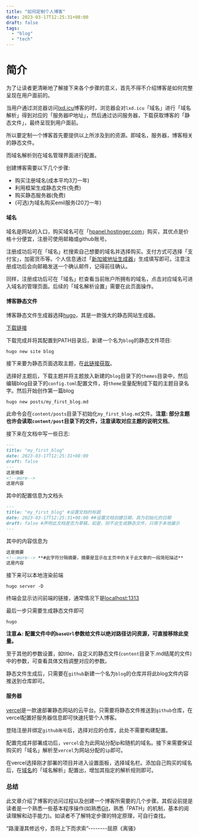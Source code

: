 ```yaml
---
title: "如何定制个人博客"
date: 2023-03-17T12:25:31+08:00
draft: false
tags:
  - "blog"
  - "tech"
---
```


<!--more-->



# 简介

为了让读者更清晰地了解接下来各个步骤的意义，首先不得不介绍博客是如何完整呈现在用户面前的。

当用户通过浏览器访问[lxd.icu](lxd.icu)博客的时，浏览器会对`lxd.icu`「域名」进行「域名解析」得到对应的「服务器IP地址」，然后通过访问服务器，下载获取博客的「静态文件」，最终呈现到用户面前。

所以要定制一个博客首先要提供以上所涉及到的资源。即域名，服务器，博客相关的静态文件。

而域名解析则在域名管理界面进行配置。



创建博客需要以下几个步骤:

- 购买注册域名(成本平均3刀一年)
- 利用框架生成静态文件(免费)
- 购买静态服务器(免费)
- (可选)为域名购买emil服务(20刀一年)



#### 域名

域名是网站的入口，购买域名可在「[hpanel.hostinger.com](https://hpanel.hostinger.com/)」购买，其优点是价格十分便宜，注册可使用邮箱或github账号。

注册成功后可在「域名」栏搜索自己想要的域名并选择购买。支付方式可选择「支付宝」，加密货币等。个人信息通过「[新加坡地址生成器](https://www.meiguodizhi.com/sg-address)」生成填写即可。注意注册成功后会向邮箱发送一个确认邮件，记得前往确认。

同样，注册成功后可在「域名」栏查看当前账户所拥有的域名，点击对应域名可进入域名的管理页面。后续的「域名解析设置」需要在此页面操作。



#### 博客静态文件

博客静态文件生成器选择[hugo](https://gohugo.io/)，其是一款强大的静态网站生成器。

[下载链接](https://gohugo.io/installation/)

下载完成并将其配置到PATH目录后，新建一个名为`blog`的静态文件项目:

```shell
hugo new site blog
```

接下来要为静态页面选取主题，在[此链接获取](https://themes.gohugo.io/)。

选择好主题后，下载主题并将主题放入新建的`blog`目录下的`themes`目录中，然后编辑blog目录下的`config.toml`配置文件，将`theme`变量配制成下载的主题目录名字。然后开始创作第一篇blog

```shell
hugo new posts/my_first_blog.md
```

此命令会在`content/posts`目录下初始化`my_first_blog.md`文件。**注意: 部分主题也许会读取`content/post`目录下的文件，注意读取对应主题的说明文档**。

接下来在文档中写一些日志:

```markdown
---
title: "my_first_blog"
date: 2023-03-17T12:25:31+08:00
draft: false
---
这是摘要
<!--more-->
这是内容
```

其中的配置信息为文档头

```markdown
---
title: "my_first_blog" #设置文档的标题
date: 2023-03-17T12:25:31+08:00 ##设置文档创建日期，其为初始化的日期
draft: false #声明此文档是否为草稿，如是，则不会生成静态文件，只用于本地展示
---
```

其中的内容信息为

```markdown
这是摘要
<!--more--> **#此字符分隔摘要，摘要是显示在主页中的关于此文章的一段简短描述**
这是内容
```

接下来可以本地渲染前端

```shell
hugo server -D
```

终端会显示访问前端的链接，通常情况下是[localhost:1313](http://localhost:1313)

最后一步只需要生成静态文件即可

```shell
hugo
```



**注意⚠️: 配置文件中的`baseUrl`参数给文件以绝对路径访问资源，可直接移除此变量。**

至于其他的参数设置，如title，自定义的静态文件(`content`目录下.md结尾的文件)中的参数，可查看具体文档调整对应的参数。

静态文件生成后，只需要在`github`新建一个名为`blog`的仓库并将此blog文件内容推送到仓库即可。



#### 服务器

[vercel](https://vercel.com/dashboard)是一款速部署静态网站的云平台。只需要将静态文件推送到`github`仓库，在vercel配置好服务器信息即可快速托管个人博客。

登陆注册并绑定`github账号`后，选择对应的仓库，此处不需要构建配置。

配置完成并部署成功后，`vercel`会为此网站分配ip和随机的域名。接下来需要保证购买的「域名」解析至`vercel`为网站分配的`ip`即可。



在vercel选择刚才部署的项目并进入设置面板，选择域名栏。添加自己购买的域名后，在[域名](####域名)的「域名解析」配置出，增加其指定的解析规则即可。

### 总结

此文章介绍了博客的访问过程以及创建一个博客所需要的几个步骤。其假设前提是读者是一个熟悉一些基本程序操作(如熟悉[Git](https://github.com/)，熟悉「PATH」的机制，基本的阅读理解和动手能力)。如读者不了解特定步骤的特定原理，可自行查找。



“路漫漫其修远兮，吾将上下而求索”--------屈原《离骚》

